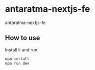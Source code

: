 # antaratma-nextjs-fe

antaratma-nextjs-fe

## How to use

Install it and run:

```sh
npm install
npm run dev
```
